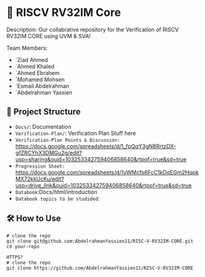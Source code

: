 # 🚀 RISCV RV32IM Core

Description:
Our collabrative repository for the Verification of RISCV RV32IM CORE using UVM & SVA!

Team Members:
- `Ziad Ahmed
- `Ahmed Khaled
- `Ahmed Ebrahem
- `Mohamed Mohsen
- `Esmail Abdelrahman
- `Abdelrahman Yassien

## 📂 Project Structure

- `Docs/`: Documentation
- `Verification-Plan/`: Verification Plan Stuff here
- `Verification-Plan Points & Discussion:` https://docs.google.com/spreadsheets/d/1_fpQqY3gN8RrtzDX-gfZRCYhX3DMGu2g/edit?usp=sharing&ouid=103253342759406858640&rtpof=true&sd=true
- `Progression Sheet:` https://docs.google.com/spreadsheets/d/1yWMcfs6FcC1kDqEGm2HqpkMX72kkUcKu/edit?usp=drive_link&ouid=103253342759406858640&rtpof=true&sd=true
- `Databook`:Docs/html/introduction
- `Databook topics to be studided`:

## 🛠️ How to Use

```bash?
# clone the repo
git clone git@github.com:AbdelrahmanYassien11/RISC-V-RV32IM-CORE.git
cd your-repo

HTTPS?
# clone the repo
git clone https://github.com/AbdelrahmanYassien11/RISC-V-RV32IM-CORE
